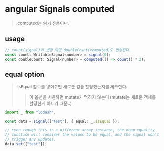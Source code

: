 # angular Signals computed

> computed는 읽기 전용이다.

## usage

```js
// count(signal)이 변경 되면 doubleCount(computed)도 변경된다.
const count: WritableSignal<number> = signal(0);
const doubleCount: Signal<number> = computed(() => count() * 2);
```

## equal option

> isEqual 함수를 넣어주면 새로운 값을 할당했는지를 체크한다.
>
> > 이 옵션을 사용하면 mutate가 먹히지 않는다 (mutate는 새로운 객체를 할당한게 아니기 때문..)

```ts
import _ from "lodash";

const data = signal(["test"], { equal: _.isEqual });

// Even though this is a different array instance, the deep equality
// function will consider the values to be equal, and the signal won't
// trigger any updates.
data.set(["test"]);
```
